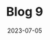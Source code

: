 ---
title: "Blog 9"
date: 2023-07-05
description: "This is a short description of Blog"
image: "/images/blog-cover.png"
featured: false
---